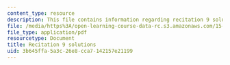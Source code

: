 ```yaml
---
content_type: resource
description: This file contains information regarding recitation 9 solutions.
file: /media/https%3A/open-learning-course-data-rc.s3.amazonaws.com/15-053-optimization-methods-in-management-science-spring-2013/3b645ffa5a3c26e8cca7142157e21199_MIT15_053S13_rec09sol.pdf
file_type: application/pdf
resourcetype: Document
title: Recitation 9 solutions
uid: 3b645ffa-5a3c-26e8-cca7-142157e21199
---
```

